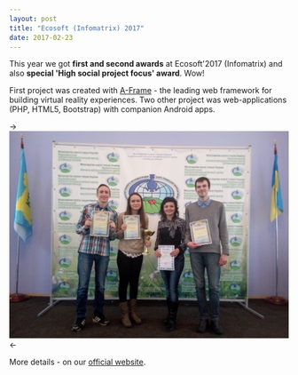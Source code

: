 ```yaml
---
layout: post
title: "Ecosoft (Infomatrix) 2017"
date: 2017-02-23
---
```


This year we got **first and second awards** at Ecosoft'2017 (Infomatrix) and also **special 'High social project focus' award**. Wow! 

First project was created with [A-Frame] - the leading web framework for building virtual reality experiences. Two other project was web-applications (PHP, HTML5, Bootstrap) with companion Android apps.

-> <img src='/files/winners.jpg' width='550' style='align:center;'/> <-

More details - on our [official website].

[A-Frame]: https://aframe.io/
[official website]: https://sites.google.com/a/polytechnic.co.cc/ppk/novini/peremogavekosoft-2017infomatrix
